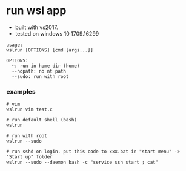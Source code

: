 # run wsl app

* built with vs2017.
* tested on windows 10 1709.16299

```
usage:
wslrun [OPTIONS] [cmd [args...]]

OPTIONS:
  ~: run in home dir (home)
  --nopath: no nt path
  --sudo: run with root
```

### examples
```shell
# vim
wslrun vim test.c

# run default shell (bash)
wslrun

# run with root
wslrun --sudo

# run sshd on login. put this code to xxx.bat in "start menu" -> "Start up" folder
wslrun --sudo --daemon bash -c "service ssh start ; cat"
```
